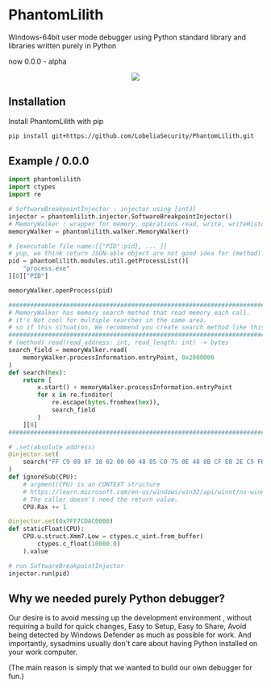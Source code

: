 # PhantomLilith

Windows-64bit user mode debugger using Python standard library and libraries written purely in Python

now 0.0.0 - alpha

<div align="center">

![](https://user-images.githubusercontent.com/31212444/206206394-0ac5fe00-369d-442c-8824-6b214c62d0aa.png)

</div>

## Installation

Install PhantomLilith with pip

```bash
pip install git+https://github.com/LobeliaSecurity/PhantomLilith.git
```

## Example / 0.0.0

```python
import phantomlilith
import ctypes
import re

# SoftwareBreakpointInjector : injector using [int3]
injector = phantomlilith.injector.SoftwareBreakpointInjector()
# MemoryWalker : wrapper for memory. operations read, write, writeHistory, undo all changes
memoryWalker = phantomlilith.walker.MemoryWalker()

# {executable file name:[{"PID":pid}, ... ]}
# yup, we think return JSON-able object are not good idea for (method) getProcessList...
pid = phantomlilith.modules.util.getProcessList()[
    "process.exe"
][0]["PID"]

memoryWalker.openProcess(pid)

########################################################################
# MemoryWalker has memory search method that read memory each call.
# it's Not cool for multiple searches in the same area.
# so if this situation, We recommend you create search method like this.
########################################################################
# (method) read(read_address: int, read_length: int) -> bytes
search_field = memoryWalker.read(
    memoryWalker.processInformation.entryPoint, 0x2000000
)
def search(hex):
    return [
        x.start() + memoryWalker.processInformation.entryPoint
        for x in re.finditer(
            re.escape(bytes.fromhex(hex)),
            search_field
        )
    ][0]
########################################################################

# .set(absolute address)
@injector.set(
    search("FF C9 89 8F 18 02 00 00 48 85 C0 75 0E 48 8B CF E8 2E C5 F6 01")
)
def ignoreSub(CPU):
    # argment(CPU) is an CONTEXT structure
    # https://learn.microsoft.com/en-us/windows/win32/api/winnt/ns-winnt-context
    # The caller doesn't need the return value.
    CPU.Rax += 1

@injector.set(0x7FF7CDAC0000)
def staticFloat(CPU):
    CPU.u.struct.Xmm7.Low = ctypes.c_uint.from_buffer(
        ctypes.c_float(10000.0)
    ).value

# run SoftwareBreakpointInjector
injector.run(pid)

```

## Why we needed purely Python debugger?

Our desire is to avoid messing up the development environment , without requiring a build for quick changes, Easy to Setup, Easy to Share, Avoid being detected by Windows Defender as much as possible for work.
And importantly, sysadmins usually don't care about having Python installed on your work computer.

(The main reason is simply that we wanted to build our own debugger for fun.)
